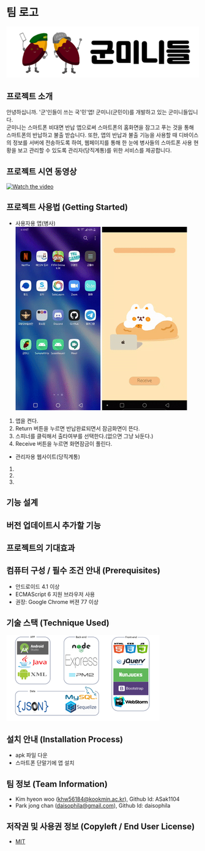 # 팀 로고
![Logo](./img/logo.png)

## 프로젝트 소개
 안녕하십니까. '군'인들이 쓰는 국'민'앱! 군미니(군민이)를 개발하고 있는 군미니들입니다.  
 군미니는 스마트폰 비대면 반납 앱으로써 스마트폰의 홈화면을 잠그고 푸는 것을 통해 스마트폰의 반납하고 불출 받습니다. 또한, 앱의 반납과 불출 기능을 사용할 때 디바이스의 정보를 서버에 전송하도록 하여, 웹페이지를 통해 한 눈에 병사들의 스마트폰 사용 현황을 보고 관리할 수 있도록 관리자(당직계통)를 위한 서비스를 제공합니다.
 

## 프로젝트 시연 동영상
[![Watch the video](https://img.youtube.com/vi/LjX3eVQdIyk/0.jpg)](https://www.youtube.com/watch?time_continue=117&v=LjX3eVQdIyk)

## 프로젝트 사용법 (Getting Started)
 - 사용자용 앱(병사)  
 ![return](./img/return2.gif) ![receive](./img/receive2.gif)  
  1. 앱을 켠다.  
  1. Return 버튼을 누르면 반납완료되면서 잠금화면이 뜬다.   
  1. 스피너를 클릭해서 출타여부를 선택한다.(없으면 그냥 놔둔다.)  
  1. Receive 버튼을 누르면 화면잠금이 풀린다.  
  
 - 관리자용 웹사이트(당직계통)
  1.
  1.
  1.


## 기능 설계

## 버전 업데이트시 추가할 기능

## 프로젝트의 기대효과

## 컴퓨터 구성 / 필수 조건 안내 (Prerequisites)
* 안드로이드 4.1 이상
* ECMAScript 6 지원 브라우저 사용
* 권장: Google Chrome 버젼 77 이상

## 기술 스택 (Technique Used)
![](./img/Technique.png)

## 설치 안내 (Installation Process)
 - apk 파일 다운
 - 스마트폰 단말기에 앱 설치

 
## 팀 정보 (Team Information)
- Kim hyeon woo (khw56184@kookmin.ac.kr), Github Id: ASak1104
- Park jong chan (daisophila@gmail.com), Github Id: daisophila

## 저작권 및 사용권 정보 (Copyleft / End User License)
 * [MIT](https://github.com/osam2020-WEB/Sample-ProjectName-TeamName/blob/master/license.md)
